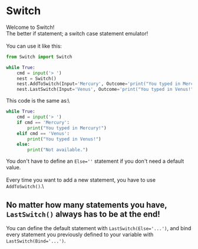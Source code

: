 # Switch
Welcome to Switch!\
The better if statement; a switch case statement emulator!\
\
You can use it like this:
```py
from Switch import Switch

while True:
    cmd = input('> ')
    nest = Switch()
    nest.AddToSwitch(Input='Mercury', Outcome='print("You typed in Mercury!")')
    nest.LastSwitch(Input='Venus', Outcome='print("You typed in Venus!")', Else='print("Not available.")', Bind=cmd)
```
This code is the same as:\
```py
while True:
    cmd = input('> ')
    if cmd == 'Mercury':
        print("You typed in Mercury!")
    elif cmd == 'Venus':
        print("You typed in Venus!")
    else:
        print("Not available.")
```
You don't have to define an `Else=''` statement if you don't need a default value.\
\
Every time you want to add a new statement, you have to use `AddToSwitch()`.\
## No matter how many statements you have, `LastSwitch()` always has to be at the end!
You can define the default statement with `LastSwitch(Else='...')`, and bind every statement you previously defined to your variable with `LastSwitch(Bind='...')`.
